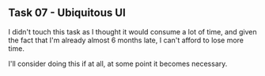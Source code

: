 ## Task 07 - Ubiquitous UI
I didn't touch this task as I thought it would consume a lot of time, and given the fact that I'm already almost 6 months late, I can't afford to lose more time.

I'll consider doing this if at all, at some point it becomes necessary.
